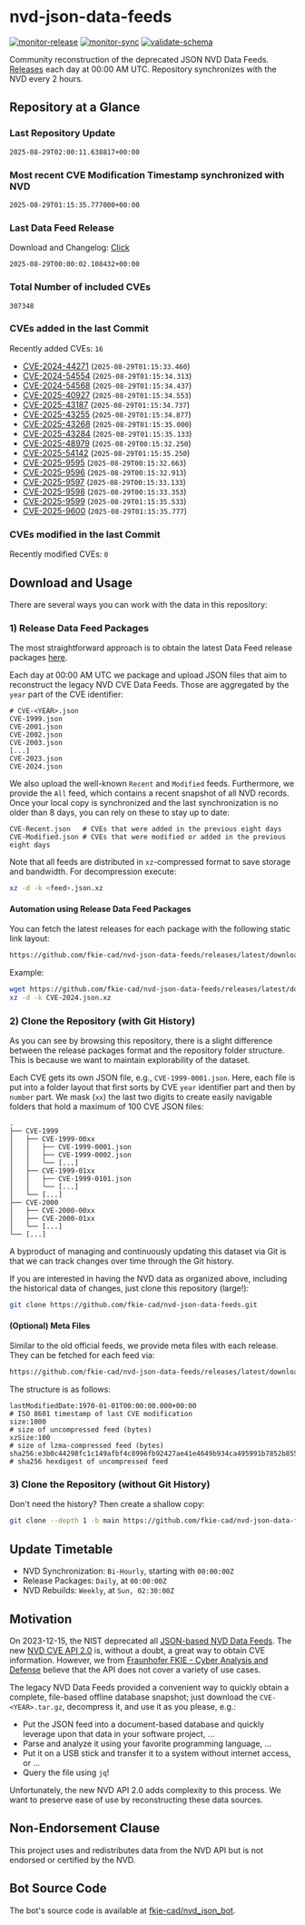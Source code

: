 # nvd-json-data-feeds

[![monitor-release](https://github.com/fkie-cad/nvd-json-data-feeds/actions/workflows/monitor_release.yml/badge.svg)](https://github.com/fkie-cad/nvd-json-data-feeds/actions/workflows/monitor_release.yml)
[![monitor-sync](https://github.com/fkie-cad/nvd-json-data-feeds/actions/workflows/monitor_sync.yml/badge.svg)](https://github.com/fkie-cad/nvd-json-data-feeds/actions/workflows/monitor_sync.yml)
[![validate-schema](https://github.com/fkie-cad/nvd-json-data-feeds/actions/workflows/validate_schema.yml/badge.svg)](https://github.com/fkie-cad/nvd-json-data-feeds/actions/workflows/validate_schema.yml)

Community reconstruction of the deprecated JSON NVD Data Feeds.
[Releases](https://github.com/fkie-cad/nvd-json-data-feeds/releases/latest) each day at 00:00 AM UTC.
Repository synchronizes with the NVD every 2 hours.

## Repository at a Glance

### Last Repository Update

```plain
2025-08-29T02:00:11.638817+00:00
```

### Most recent CVE Modification Timestamp synchronized with NVD

```plain
2025-08-29T01:15:35.777000+00:00
```

### Last Data Feed Release

Download and Changelog: [Click](https://github.com/fkie-cad/nvd-json-data-feeds/releases/latest)

```plain
2025-08-29T00:00:02.108432+00:00
```

### Total Number of included CVEs

```plain
307348
```

### CVEs added in the last Commit

Recently added CVEs: `16`

- [CVE-2024-44271](CVE-2024/CVE-2024-442xx/CVE-2024-44271.json) (`2025-08-29T01:15:33.460`)
- [CVE-2024-54554](CVE-2024/CVE-2024-545xx/CVE-2024-54554.json) (`2025-08-29T01:15:34.313`)
- [CVE-2024-54568](CVE-2024/CVE-2024-545xx/CVE-2024-54568.json) (`2025-08-29T01:15:34.437`)
- [CVE-2025-40927](CVE-2025/CVE-2025-409xx/CVE-2025-40927.json) (`2025-08-29T01:15:34.553`)
- [CVE-2025-43187](CVE-2025/CVE-2025-431xx/CVE-2025-43187.json) (`2025-08-29T01:15:34.737`)
- [CVE-2025-43255](CVE-2025/CVE-2025-432xx/CVE-2025-43255.json) (`2025-08-29T01:15:34.877`)
- [CVE-2025-43268](CVE-2025/CVE-2025-432xx/CVE-2025-43268.json) (`2025-08-29T01:15:35.000`)
- [CVE-2025-43284](CVE-2025/CVE-2025-432xx/CVE-2025-43284.json) (`2025-08-29T01:15:35.133`)
- [CVE-2025-48979](CVE-2025/CVE-2025-489xx/CVE-2025-48979.json) (`2025-08-29T00:15:32.250`)
- [CVE-2025-54142](CVE-2025/CVE-2025-541xx/CVE-2025-54142.json) (`2025-08-29T01:15:35.250`)
- [CVE-2025-9595](CVE-2025/CVE-2025-95xx/CVE-2025-9595.json) (`2025-08-29T00:15:32.663`)
- [CVE-2025-9596](CVE-2025/CVE-2025-95xx/CVE-2025-9596.json) (`2025-08-29T00:15:32.913`)
- [CVE-2025-9597](CVE-2025/CVE-2025-95xx/CVE-2025-9597.json) (`2025-08-29T00:15:33.133`)
- [CVE-2025-9598](CVE-2025/CVE-2025-95xx/CVE-2025-9598.json) (`2025-08-29T00:15:33.353`)
- [CVE-2025-9599](CVE-2025/CVE-2025-95xx/CVE-2025-9599.json) (`2025-08-29T01:15:35.533`)
- [CVE-2025-9600](CVE-2025/CVE-2025-96xx/CVE-2025-9600.json) (`2025-08-29T01:15:35.777`)


### CVEs modified in the last Commit

Recently modified CVEs: `0`



## Download and Usage

There are several ways you can work with the data in this repository:

### 1) Release Data Feed Packages

The most straightforward approach is to obtain the latest Data Feed release packages [here](https://github.com/fkie-cad/nvd-json-data-feeds/releases/latest).

Each day at 00:00 AM UTC we package and upload JSON files that aim to reconstruct the legacy NVD CVE Data Feeds.
Those are aggregated by the `year` part of the CVE identifier:

```
# CVE-<YEAR>.json
CVE-1999.json
CVE-2001.json
CVE-2002.json
CVE-2003.json
[...]
CVE-2023.json
CVE-2024.json
```

We also upload the well-known `Recent` and `Modified` feeds.
Furthermore, we provide the `All` feed, which contains a recent snapshot of all NVD records.
Once your local copy is synchronized and the last synchronization is no older than 8 days, you can rely on these to stay up to date:

```plain
CVE-Recent.json   # CVEs that were added in the previous eight days
CVE-Modified.json # CVEs that were modified or added in the previous eight days
```

Note that all feeds are distributed in `xz`-compressed format to save storage and bandwidth.
For decompression execute:

```sh
xz -d -k <feed>.json.xz
```

#### Automation using Release Data Feed Packages

You can fetch the latest releases for each package with the following static link layout:

```sh
https://github.com/fkie-cad/nvd-json-data-feeds/releases/latest/download/CVE-<YEAR>.json.xz
```

Example:

```sh
wget https://github.com/fkie-cad/nvd-json-data-feeds/releases/latest/download/CVE-2024.json.xz
xz -d -k CVE-2024.json.xz
```

### 2) Clone the Repository (with Git History)

As you can see by browsing this repository, there is a slight difference between the release packages format and the repository folder structure.
This is because we want to maintain explorability of the dataset.

Each CVE gets its own JSON file, e.g., `CVE-1999-0001.json`.
Here, each file is put into a folder layout that first sorts by CVE `year` identifier part and then by `number` part.
We mask (`xx`) the last two digits to create easily navigable folders that hold a maximum of 100 CVE JSON files:

```plain
.
├── CVE-1999
│   ├── CVE-1999-00xx
│   │   ├── CVE-1999-0001.json
│   │   ├── CVE-1999-0002.json
│   │   └── [...]
│   ├── CVE-1999-01xx
│   │   ├── CVE-1999-0101.json
│   │   └── [...]
│   └── [...]
├── CVE-2000
│   ├── CVE-2000-00xx
│   ├── CVE-2000-01xx
│   └── [...]
└── [...]
```

A byproduct of managing and continuously updating this dataset via Git is that we can track changes over time through the Git history.

If you are interested in having the NVD data as organized above, including the historical data of changes, just clone this repository (large!):

```sh
git clone https://github.com/fkie-cad/nvd-json-data-feeds.git
```

#### (Optional) Meta Files

Similar to the old official feeds, we provide meta files with each release. They can be fetched for each feed via:

```sh
https://github.com/fkie-cad/nvd-json-data-feeds/releases/latest/download/CVE-<YEAR>.meta
```

The structure is as follows:

```plain
lastModifiedDate:1970-01-01T00:00:00.000+00:00                          # ISO 8601 timestamp of last CVE modification
size:1000                                                               # size of uncompressed feed (bytes)
xzSize:100                                                              # size of lzma-compressed feed (bytes)
sha256:e3b0c44298fc1c149afbf4c8996fb92427ae41e4649b934ca495991b7852b855 # sha256 hexdigest of uncompressed feed
```

### 3) Clone the Repository (without Git History)

Don't need the history? Then create a shallow copy:

```sh
git clone --depth 1 -b main https://github.com/fkie-cad/nvd-json-data-feeds.git
```


## Update Timetable

* NVD Synchronization: `Bi-Hourly`, starting with `00:00:00Z`
* Release Packages: `Daily`, at `00:00:00Z`
* NVD Rebuilds: `Weekly`, at `Sun, 02:30:00Z`


## Motivation

On 2023-12-15, the NIST deprecated all [JSON-based NVD Data Feeds](https://nvd.nist.gov/vuln/data-feeds#divRetirementBanner-1).
The new [NVD CVE API 2.0](https://nvd.nist.gov/developers/vulnerabilities) is, without a doubt, a great way to obtain CVE information.
However, we from [Fraunhofer FKIE - Cyber Analysis and Defense](https://www.fkie.fraunhofer.de/en/departments/cad.html) believe that the API does not cover a variety of use cases.

The legacy NVD Data Feeds provided a convenient way to quickly obtain a complete, file-based offline database snapshot; just download the `CVE-<YEAR>.tar.gz`, decompress it, and use it as you please, e.g.:

- Put the JSON feed into a document-based database and quickly leverage upon that data in your software project, ...
- Parse and analyze it using your favorite programming language, ...
- Put it on a USB stick and transfer it to a system without internet access, or ...
- Query the file using `jq`!

Unfortunately, the new NVD API 2.0 adds complexity to this process.
We want to preserve ease of use by reconstructing these data sources.

## Non-Endorsement Clause

This project uses and redistributes data from the NVD API but is not endorsed or certified by the NVD.

## Bot Source Code

The bot's source code is available at [fkie-cad/nvd\_json\_bot](https://github.com/fkie-cad/nvd_json_bot).